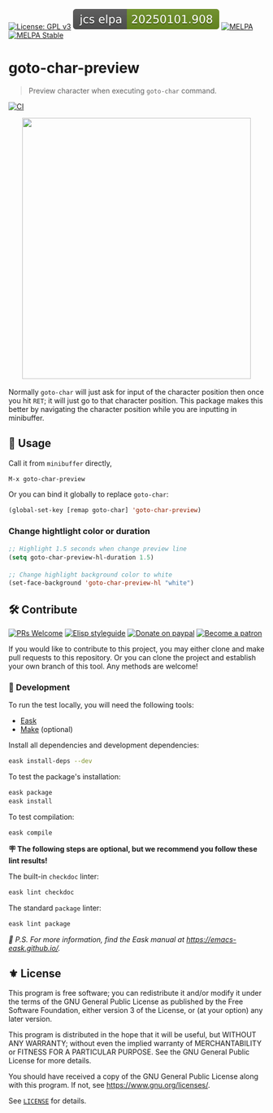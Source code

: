 [![License: GPL v3](https://img.shields.io/badge/License-GPL%20v3-blue.svg)](https://www.gnu.org/licenses/gpl-3.0)
[![JCS-ELPA](https://raw.githubusercontent.com/jcs-emacs/badges/master/elpa/v/goto-char-preview.svg)](https://jcs-emacs.github.io/jcs-elpa/#/goto-char-preview)
[![MELPA](https://melpa.org/packages/goto-char-preview-badge.svg)](https://melpa.org/#/goto-char-preview)
[![MELPA Stable](https://stable.melpa.org/packages/goto-char-preview-badge.svg)](https://stable.melpa.org/#/goto-char-preview)

# goto-char-preview
> Preview character when executing `goto-char` command.

[![CI](https://github.com/emacs-vs/goto-char-preview/actions/workflows/test.yml/badge.svg)](https://github.com/emacs-vs/goto-char-preview/actions/workflows/test.yml)

<p align="center">
  <img src="./etc/goto-char-preview-demo.gif" width="450" height="513"/>
</p>

Normally `goto-char` will just ask for input of the character position then once 
you hit `RET`; it will just go to that character position. This package makes this
better by navigating the character position while you are inputting in minibuffer.

## 🔧 Usage

Call it from `minibuffer` directly,
```
M-x goto-char-preview
```
Or you can bind it globally to replace `goto-char`:
```el
(global-set-key [remap goto-char] 'goto-char-preview)
```

### Change hightlight color or duration

```el
;; Highlight 1.5 seconds when change preview line
(setq goto-char-preview-hl-duration 1.5)

;; Change highlight background color to white
(set-face-background 'goto-char-preview-hl "white")
```

## 🛠️ Contribute

[![PRs Welcome](https://img.shields.io/badge/PRs-welcome-brightgreen.svg)](http://makeapullrequest.com)
[![Elisp styleguide](https://img.shields.io/badge/elisp-style%20guide-purple)](https://github.com/bbatsov/emacs-lisp-style-guide)
[![Donate on paypal](https://img.shields.io/badge/paypal-donate-1?logo=paypal&color=blue)](https://www.paypal.me/jcs090218)
[![Become a patron](https://img.shields.io/badge/patreon-become%20a%20patron-orange.svg?logo=patreon)](https://www.patreon.com/jcs090218)

If you would like to contribute to this project, you may either
clone and make pull requests to this repository. Or you can
clone the project and establish your own branch of this tool.
Any methods are welcome!

### 🔬 Development

To run the test locally, you will need the following tools:

- [Eask](https://emacs-eask.github.io/)
- [Make](https://www.gnu.org/software/make/) (optional)

Install all dependencies and development dependencies:

```sh
eask install-deps --dev
```

To test the package's installation:

```sh
eask package
eask install
```

To test compilation:

```sh
eask compile
```

**🪧 The following steps are optional, but we recommend you follow these lint results!**

The built-in `checkdoc` linter:

```sh
eask lint checkdoc
```

The standard `package` linter:

```sh
eask lint package
```

*📝 P.S. For more information, find the Eask manual at https://emacs-eask.github.io/.*

## ⚜️ License

This program is free software; you can redistribute it and/or modify
it under the terms of the GNU General Public License as published by
the Free Software Foundation, either version 3 of the License, or
(at your option) any later version.

This program is distributed in the hope that it will be useful,
but WITHOUT ANY WARRANTY; without even the implied warranty of
MERCHANTABILITY or FITNESS FOR A PARTICULAR PURPOSE.  See the
GNU General Public License for more details.

You should have received a copy of the GNU General Public License
along with this program.  If not, see <https://www.gnu.org/licenses/>.

See [`LICENSE`](./LICENSE.txt) for details.
